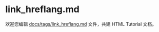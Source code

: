link_hreflang.md
===

欢迎您编辑 <a target="__blank" href="https://github.com/jaywcjlove/html-tutorial/blob/main/docs/tags/link_hreflang.md">docs/tags/link_hreflang.md</a> 文件，共建 HTML Tutorial 文档。
